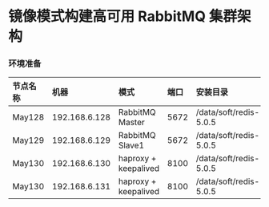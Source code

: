 # 镜像模式构建高可用 RabbitMQ 集群架构

### 环境准备

| 节点名称 |机器              |  模式  | 端口 | 安装目录
|:-------| :----------------|:------|:-------|:---
| May128 | 192.168.6.128    | RabbitMQ Master | 5672 | /data/soft/redis-5.0.5
| May129 | 192.168.6.129    | RabbitMQ Slave1 | 5672 | /data/soft/redis-5.0.5
| May130 | 192.168.6.130    | haproxy + keepalived | 8100 | /data/soft/redis-5.0.5
| May130 | 192.168.6.131    | haproxy + keepalived | 8100 | /data/soft/redis-5.0.5